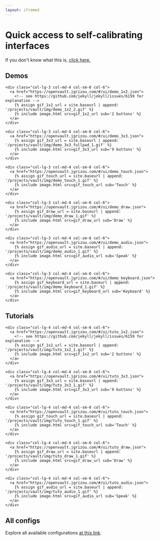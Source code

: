 ```yaml
---
layout: iframed
---
```


# Quick access to self-calibrating interfaces

If you don't know what this is, [click here.](https://jgrizou.com/projects/vault/)

## Demos

<div class="container">
  <div class="row align-items-center justify-content-center">

    <div class="col-lg-3 col-md-4 col-sm-6 col-6">
      <a href="https://openvault.jgrizou.com/#/ui/demo_1x2.json">
        <!-- see https://github.com/jekyll/jekyll/issues/6159 for explanation -->
        {% assign gif_1x2_url = site.baseurl | append: '/projects/vault/img/demo_1x2_2.gif' %}
        {% include image.html src=gif_1x2_url sub='2 buttons' %}
      </a>
    </div>

    <div class="col-lg-3 col-md-4 col-sm-6 col-6">
      <a href="https://openvault.jgrizou.com/#/ui/demo_3x3.json">
        {% assign gif_3x3_url = site.baseurl | append: '/projects/vault/img/demo_3x3_fullpad_1.gif' %}
        {% include image.html src=gif_3x3_url sub='9 buttons' %}
      </a>
    </div>

    <div class="col-lg-3 col-md-4 col-sm-6 col-6">
      <a href="https://openvault.jgrizou.com/#/ui/demo_touch.json">
        {% assign gif_touch_url = site.baseurl | append: '/projects/vault/img/demo_touch_1.gif' %}
        {% include image.html src=gif_touch_url sub='Touch' %}
      </a>
    </div>

    <div class="col-lg-3 col-md-4 col-sm-6 col-6">
      <a href="https://openvault.jgrizou.com/#/ui/demo_draw.json">
        {% assign gif_draw_url = site.baseurl | append: '/projects/vault/img/demo_draw_1.gif' %}
        {% include image.html src=gif_draw_url sub='Draw' %}
      </a>
    </div>

    <div class="col-lg-3 col-md-4 col-sm-6 col-6">
      <a href="https://openvault.jgrizou.com/#/ui/demo_audio.json">
        {% assign gif_audio_url = site.baseurl | append: '/projects/vault/img/demo_audio_1.gif' %}
        {% include image.html src=gif_audio_url sub='Speak' %}
      </a>
    </div>

    <div class="col-lg-3 col-md-4 col-sm-6 col-6">
      <a href="https://openvault.jgrizou.com/#/ui/demo_keyboard.json">
        {% assign gif_keyboard_url = site.baseurl | append: '/projects/vault/img/demo_keyboard_1.gif' %}
        {% include image.html src=gif_keyboard_url sub='Keyboard' %}
      </a>
    </div>

  </div>
</div>


## Tutorials

<div class="container">
  <div class="row align-items-center justify-content-center">

    <div class="col-lg-4 col-md-4 col-sm-6 col-6">
      <a href="https://openvault.jgrizou.com/#/ui/tuto_1x2.json">
        <!-- see https://github.com/jekyll/jekyll/issues/6159 for explanation -->
        {% assign gif_1x2_url = site.baseurl | append: '/projects/vault/img/tuto_1x2_1.gif' %}
        {% include image.html src=gif_1x2_url sub='2 buttons' %}
      </a>
    </div>

    <div class="col-lg-4 col-md-4 col-sm-6 col-6">
      <a href="https://openvault.jgrizou.com/#/ui/tuto_3x3.json">
        {% assign gif_3x3_url = site.baseurl | append: '/projects/vault/img/tuto_3x3_1.gif' %}
        {% include image.html src=gif_3x3_url sub='9 buttons' %}
      </a>
    </div>

    <div class="col-lg-4 col-md-4 col-sm-6 col-6">
      <a href="https://openvault.jgrizou.com/#/ui/tuto_touch.json">
        {% assign gif_touch_url = site.baseurl | append: '/projects/vault/img/tuto_touch_1.gif' %}
        {% include image.html src=gif_touch_url sub='Touch' %}
      </a>
    </div>

    <div class="col-lg-4 col-md-4 col-sm-6 col-6">
      <a href="https://openvault.jgrizou.com/#/ui/tuto_draw.json">
        {% assign gif_draw_url = site.baseurl | append: '/projects/vault/img/tuto_draw_1.gif' %}
        {% include image.html src=gif_draw_url sub='Draw' %}
      </a>
    </div>

    <div class="col-lg-4 col-md-4 col-sm-6 col-6">
      <a href="https://openvault.jgrizou.com/#/ui/tuto_audio.json">
        {% assign gif_audio_url = site.baseurl | append: '/projects/vault/img/tuto_audio_1.gif' %}
        {% include image.html src=gif_audio_url sub='Speak' %}
      </a>
    </div>

  </div>
</div>


## All configs

Explore all available configurations [at this link](https://openvault.jgrizou.com/#/level-selection).
